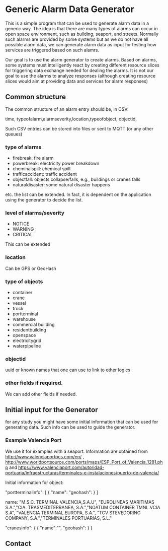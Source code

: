 # Generic Alarm Data Generator
This is a simple program that can be used to generate alarm data in a generic way. The idea is that there are many types of alarms can occur in open space environment, such as building, seaport, and streets. Normally such alarms are provided by some systems but as we do not have all possible alarm data, we can generate alarm data as input for testing how services are triggered based on such alamrs.

Our goal is to use the alarm generator to create alarms. Based on alarms, some systems must intelligently react by creating different resource slices for triggering data exchange needed for dealing the alarms. It is not our goal to use the alarms to analyze responses (although creating resource slices would aim at providing data and services for alarm responses)

## Common structure
The common structure of an alarm entry should be, in CSV:

time, typeofalarm,alarmseverity,location,typeofobject, objectid,

Such CSV entries can be stored into files or sent to MQTT (or any other queues)


### type of alarms
*  firebreak: fire alarm
*  powerbreak: electricity power breakdown
*  cheminalspill: chemical spill
*  trafficaccident: traffic accident
*  objectfall: objects collapse/falls, e.g., buildings or cranes falls
*  naturaldisaster: some natural disaster happens

etc. the list can be extended. In fact, it is dependent on the application using the generator to decide the list.


### level of alarms/severity
* NOTICE
* WARNING
* CRITICAL

This can be extended

### location
Can be GPS or GeoHash

### type of objects
*  container
*  crane
*  vessel
*  truck
*  portterminal
*  warehouse
*  commercial building
*  residentbuilding
*  openspace
*  electricitygrid
*  waterpipeline

### objectid
uuid or known names that one can use to link to other logics

### other fields if required.
We can add other fields if needed.

## Initial input for the Generator
for any study you might have some initial information that can be used for generating data. Such info can be used to guide the generator.

### Example Valencia Port

We use it for examples with a seaport. Information are obtained from http://www.valenciaportpcs.com/en/ , http://www.worldportsource.com/ports/maps/ESP_Port_of_Valencia_1281.php and https://www.valenciaport.com/autoridad-portuaria/infraestructuras/terminales-e-instalaciones/puerto-de-valencia/

Initial information for object:

"portterminalinfo": [
    {
      "name":
      "geohash":
    }
]

name: "M.S.C. TERMINAL VALENCIA,S.A.U", "EUROLINEAS MARITIMAS S.A.","CIA. TRASMEDITERRANEA, S.A.","NOATUM CONTAINER TMNL.VCIA S.A", "VALENCIA TERMINAL EUROPA, S.A.", "TCV STEVEDORING COMPANY, S.A.","TERMINALES PORTUARIAS, S.L."

"cranesinfo": {
    {
      "name":"",
      "geohash":
    }
}

## Contact
